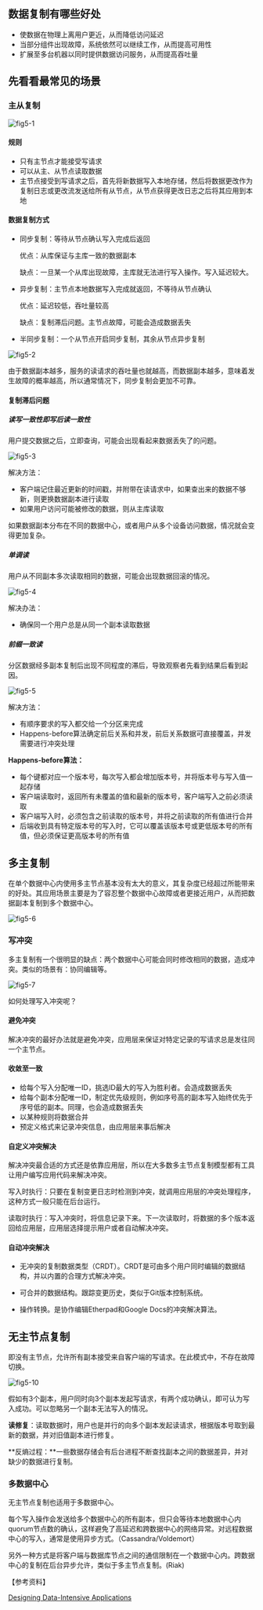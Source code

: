 ## 数据复制有哪些好处

* 使数据在物理上离用户更近，从而降低访问延迟
* 当部分组件出现故障，系统依然可以继续工作，从而提高可用性
* 扩展至多台机器以同时提供数据访问服务，从而提高吞吐量



## 先看看最常见的场景

### 主从复制

![fig5-1](/Users/zego/Pictures/fig5-1.png)

#### 规则

* 只有主节点才能接受写请求
* 可以从主、从节点读取数据
* 主节点接受到写请求之后，首先将新数据写入本地存储，然后将数据更改作为复制日志或更改流发送给所有从节点，从节点获得更改日志之后将其应用到本地



#### 数据复制方式

* 同步复制：等待从节点确认写入完成后返回

  优点：从库保证与主库一致的数据副本

  缺点：一旦某一个从库出现故障，主库就无法进行写入操作。写入延迟较大。

* 异步复制：主节点本地数据写入完成就返回，不等待从节点确认

  优点：延迟较低，吞吐量较高

  缺点：复制滞后问题。主节点故障，可能会造成数据丢失

* 半同步复制：一个从节点开启同步复制，其余从节点异步复制

![fig5-2](/Users/zego/Pictures/fig5-2.png)

由于数据副本越多，服务的读请求的吞吐量也就越高，而数据副本越多，意味着发生故障的概率越高，所以通常情况下，同步复制会更加不可靠。



#### 复制滞后问题

##### 读写一致性即写后读一致性

用户提交数据之后，立即查询，可能会出现看起来数据丢失了的问题。

![fig5-3](/Users/zego/Pictures/fig5-3.png)

解决方法：

* 客户端记住最近更新的时间戳，并附带在读请求中，如果查出来的数据不够新，则更换数据副本进行读取
* 如果用户访问可能被修改的数据，则从主库读取

如果数据副本分布在不同的数据中心，或者用户从多个设备访问数据，情况就会变得更加复杂。

##### 单调读

用户从不同副本多次读取相同的数据，可能会出现数据回滚的情况。

![fig5-4](/Users/zego/Pictures/fig5-4.png)

解决办法：

* 确保同一个用户总是从同一个副本读取数据

##### 前缀一致读

分区数据经多副本复制后出现不同程度的滞后，导致观察者先看到结果后看到起因。

![fig5-5](/Users/zego/Pictures/fig5-5.png)

解决方法：

* 有顺序要求的写入都交给一个分区来完成
* Happens-before算法确定前后关系和并发，前后关系数据可直接覆盖，并发需要进行冲突处理

**Happens-before算法：**

* 每个键都对应一个版本号，每次写入都会增加版本号，并将版本号与写入值一起存储
* 客户端读取时，返回所有未覆盖的值和最新的版本号，客户端写入之前必须读取
* 客户端写入时，必须包含之前读取的版本号，并将之前读取的所有值进行合并
* 后端收到具有特定版本号的写入时，它可以覆盖该版本号或更低版本号的所有值，但必须保证更高版本号的所有值



## 多主复制

在单个数据中心内使用多主节点基本没有太大的意义，其复杂度已经超过所能带来的好处。其应用场景主要是为了容忍整个数据中心故障或者更接近用户，从而把数据副本复制到多个数据中心。

![fig5-6](/Users/zego/Pictures/fig5-6.png)

### 写冲突

多主复制有一个很明显的缺点：两个数据中心可能会同时修改相同的数据，造成冲突。类似的场景有：协同编辑等。

![fig5-7](/Users/zego/Pictures/fig5-7.png)

如何处理写入冲突呢？

#### 避免冲突

解决冲突的最好办法就是避免冲突，应用层来保证对特定记录的写请求总是发往同一个主节点。

#### 收敛至一致

* 给每个写入分配唯一ID，挑选ID最大的写入为胜利者。会造成数据丢失
* 给每个副本分配唯一ID，制定优先级规则，例如序号高的副本写入始终优先于序号低的副本。同理，也会造成数据丢失
* 以某种规则将数据合并
* 预定义格式来记录冲突信息，由应用层来事后解决

#### 自定义冲突解决

解决冲突最合适的方式还是依靠应用层，所以在大多数多主节点复制模型都有工具让用户编写应用代码来解决冲突。

写入时执行：只要在复制变更日志时检测到冲突，就调用应用层的冲突处理程序，这种方式一般只能在后台运行。

读取时执行：写入冲突时，将信息记录下来。下一次读取时，将数据的多个版本返回给应用层，应用层选择提示用户或者自动解决冲突。

#### 自动冲突解决

* 无冲突的复制数据类型（CRDT）。CRDT是可由多个用户同时编辑的数据结构，并以内置的合理方式解决冲突。

* 可合并的数据结构。跟踪变更历史，类似于Git版本控制系统。

* 操作转换。是协作编辑Etherpad和Google Docs的冲突解决算法。

  

## 无主节点复制

即没有主节点，允许所有副本接受来自客户端的写请求。在此模式中，不存在故障切换。

![fig5-10](/Users/zego/Pictures/fig5-10.png)

假如有3个副本，用户同时向3个副本发起写请求，有两个成功确认，即可认为写入成功。可以忽略另一个副本无法写入的情况。

**读修复**：读取数据时，用户也是并行的向多个副本发起读请求，根据版本号取到最新的数据，并对旧值副本进行修复。

**反熵过程：**一些数据存储会有后台进程不断查找副本之间的数据差异，并对缺少的数据进行复制。



### 多数据中心

无主节点复制也适用于多数据中心。

每个写入操作会发送给多个数据中心的所有副本，但只会等待本地数据中心内quorum节点数的确认，这样避免了高延迟和跨数据中心的网络异常。对远程数据中心的写入，通常是使用异步方式。（Cassandra/Voldemort）

另外一种方式是将客户端与数据库节点之间的通信限制在一个数据中心内。跨数据中心的复制在后台异步允许，类似于多主节点复制。(Riak)



【参考资料】

[Designing Data-Intensive Applications](https://github.com/Vonng/ddia/blob/master/ch5.md)

